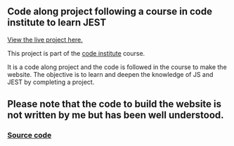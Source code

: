 ## Code along project following a course in code institute to learn JEST



[View the live project here.](https://laurepiechaczyk.github.io/Simon-game-to-learn-JEST/)

This project is part of the [code institute](https://codeinstitute.net/) course. 

It is a code along project and the code is followed in the course to make the website. The objective is to learn and deepen the knowledge of JS and JEST by completing a project.

## Please note that the code to build the website is not written by me but has been well understood. 
### [Source code](https://github.com/Code-Institute-Solutions/Jest_Testing_Part2)